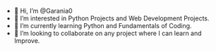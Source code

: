 - 👋 Hi, I’m @Garania0
- 👀 I’m interested in Python Projects and Web Development Projects.
- 🌱 I’m currently learning Python and Fundamentals of Coding.
- 💞️ I’m looking to collaborate on any project where I can learn and Improve.

<!---
Garania0/Garania0 is a ✨ special ✨ repository because its `README.md` (this file) appears on your GitHub profile.
You can click the Preview link to take a look at your changes.
--->
